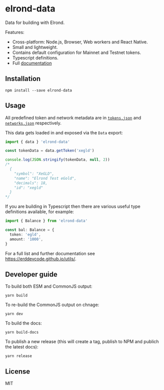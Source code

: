 # elrond-data

Data for building with Elrond.

Features:

* Cross-platform: Node.js, Browser, Web workers and React Native.
* Small and lightweight.
* Contains default configuration for Mainnet and Testnet tokens.
* Typescript definitions.
* Full [documentation](https://erddevcode.github.io/utils/)

## Installation

```
npm install --save elrond-data
```

## Usage

All predefined token and network metadata are in [`tokens.json`](https://github.com/erdDEVcode/utils/blob/master/data/tokens.json) and [`networks.json`](https://github.com/erdDEVcode/utils/blob/master/data/networks.json) respectively.

This data gets loaded in and exposed via the `Data` export:

```js
import { data } 'elrond-data'

const tokenData = data.getToken('xegld')

console.log(JSON.stringify(tokenData, null, 2))
/*
  {
    "symbol": "XeGLD",
    "name": "Elrond Test eGold",
    "decimals": 18,
    "id": "xegld"
  }
*/
```

If you are building in Typescript then there are various useful type definitions available, for example:

```typescript
import { Balance } from 'elrond-data'

const bal: Balance = { 
  token: 'egld',
  amount: '1000',
}
```

For a full list and further documentation see https://erddevcode.github.io/utils/.

## Developer guide

To build both ESM and CommonJS output:

```shell
yarn build
```

To re-build the CommonJS output on chnage:

```shell
yarn dev
```

To build the docs:

```shell
yarn build-docs
```

To publish a new release (this will create a tag, publish to NPM and publich the latest docs):

```shell
yarn release
```

## License

MIT